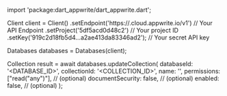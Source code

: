 import 'package:dart_appwrite/dart_appwrite.dart';

Client client = Client()
    .setEndpoint('https://<REGION>.cloud.appwrite.io/v1') // Your API Endpoint
    .setProject('5df5acd0d48c2') // Your project ID
    .setKey('919c2d18fb5d4...a2ae413da83346ad2'); // Your secret API key

Databases databases = Databases(client);

Collection result = await databases.updateCollection(
    databaseId: '<DATABASE_ID>',
    collectionId: '<COLLECTION_ID>',
    name: '<NAME>',
    permissions: ["read("any")"], // (optional)
    documentSecurity: false, // (optional)
    enabled: false, // (optional)
);
